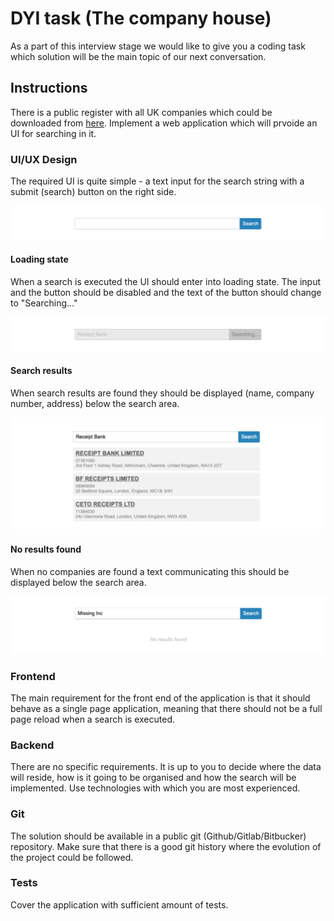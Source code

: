 # DYI task (The company house)
As a part of this interview stage we would like to give you a coding task which solution will be the main topic of our next conversation.

## Instructions
There is a public register with all UK companies which could be downloaded from [here](http://download.companieshouse.gov.uk/en_output.html). Implement a web application which will prvoide an UI for searching in it.

### UI/UX Design
The required UI is quite simple - a text input for the search string with a submit (search) button on the right side.

![UI/UX Design](initial.png)

#### Loading state
When a search is executed the UI should enter into loading state. The input and the button should be disabled and the text of the button should change to "Searching..."

![Loading](loading.png)

#### Search results
When search results are found they should be displayed (name, company number, address) below the search area.

![Search results](results.png)

#### No results found
When no companies are found a text communicating this should be displayed below the search area.

![No results](no_results.png)

### Frontend
The main requirement for the front end of the application is that it should behave as a single page application, meaning that there should not be a full page reload when a search is executed.

### Backend
There are no specific requirements. It is up to you to decide where the data will reside, how is it going to be organised and how the search will be implemented.
Use technologies with which you are most experienced.

### Git
The solution should be available in a public git (Github/Gitlab/Bitbucker) repository. Make sure that there is a good git history where the evolution of the project could be followed.

### Tests
Cover the application with sufficient amount of tests.
